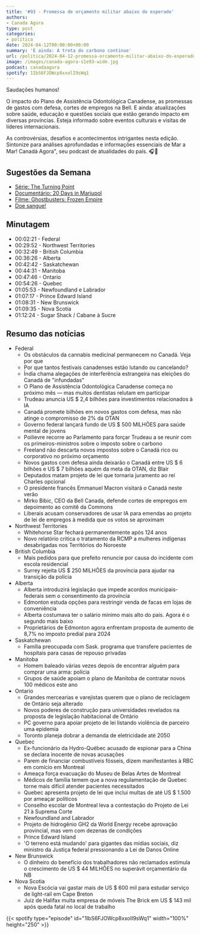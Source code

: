 ```yaml
---
title: '#93 - Promessa de orçamento militar abaixo do esperado'
authors:
- Canada Agora
type: post
categories:
- politica
date: 2024-04-12T00:00:00+00:00
summary: 'E ainda: A treta do carbono continue'
url: /politica/2024-04-12-promessa-orcamento-militar-abaixo-do-esperado.html
image: /images/canada-agora-s1e93-wide.jpg
podcast: canadaagora
spotify: 1IbS6FJOWcp8xxolI9sWq1
---
```


Saudações humanos!

O impacto do Plano de Assistência Odontológica Canadense, as promessas de gastos com defesa,
cortes de empregos na Bell. E ainda: atualizações sobre saúde, educação e questões sociais que
estão gerando impacto em diversas províncias. Esteja informado sobre eventos culturais e
visitas de líderes internacionais.

As controvérsias, desafios e acontecimentos intrigantes nesta edição. Sintonize para análises
aprofundadas e informações essenciais de Mar a Mar! Canadá Agora", seu podcast de atualidades
do país. 🎧📰

## Sugestões da Semana
- [Série: The Turning Point](https://www.imdb.com/title/tt15119356/)
- [Documentário: 20 Days in Mariupol](https://www.imdb.com/title/tt24082438/)
- [Filme: Ghostbusters: Frozen Empire](https://www.imdb.com/title/tt21235248/)
- [Doe sangue!](https://blood.ca)

## Minutagem
- 00:02:21 - Federal
- 00:29:52 - Northwest Territories
- 00:32:49 - British Columbia
- 00:36:26 - Alberta
- 00:42:42 - Saskatchewan
- 00:44:31 - Manitoba
- 00:47:46 - Ontario
- 00:54:26 - Quebec
- 01:05:53 - Newfoundland e Labrador
- 01:07:17 - Prince Edward Island
- 01:08:31 - New Brunswick
- 01:09:35 - Nova Scotia
- 01:12:24 - Sugar Shack / Cabane à Sucre

## Resumo das notícias
- Federal
  - Os obstáculos da cannabis medicinal permanecem no Canadá. Veja por que
  - Por que tantos festivais canadenses estão lutando ou cancelando?
  - Índia chama alegações de interferência estrangeira nas eleições do Canadá de "infundadas"
  - O Plano de Assistência Odontológica Canadense começa no próximo mês — mas muitos dentistas relutam em participar
  - Trudeau anuncia US $ 2,4 bilhões para investimentos relacionados à IA
  - Canadá promete bilhões em novos gastos com defesa, mas não atinge o compromisso de 2% da OTAN
  - Governo federal lançará fundo de US $ 500 MILHÕES para saúde mental de jovens
  - Poilievre recorre ao Parlamento para forçar Trudeau a se reunir com os primeiros-ministros sobre o imposto sobre o carbono
  - Freeland não descarta novos impostos sobre o Canadá rico ou corporativo no próximo orçamento
  - Novos gastos com defesa ainda deixarão o Canadá entre US $ 6 bilhões e US $ 7 bilhões aquém da meta da OTAN, diz Blair
  - Deputados matam projeto de lei que tornaria juramento ao rei Charles opcional
  - O presidente francês Emmanuel Macron visitará o Canadá neste verão
  - Mirko Bibic, CEO da Bell Canada, defende cortes de empregos em depoimento ao comitê da Commons
  - Liberais acusam conservadores de usar IA para emendas ao projeto de lei de empregos à medida que os votos se aproximam
- Northwest Territories
  - Whitehorse Star fechará permanentemente após 124 anos
  - Novo relatório critica o tratamento da RCMP a mulheres indígenas desabrigadas nos Territórios do Noroeste
- British Columbia
  - Mais pedidos para que prefeito renuncie por causa do incidente com escola residencial
  - Surrey rejeita US $ 250 MILHÕES da província para ajudar na transição da polícia
- Alberta
  - Alberta introduzirá legislação que impede acordos municipais-federais sem o consentimento da província
  - Edmonton estuda opções para restringir venda de facas em lojas de conveniência
  - Alberta costumava ter o salário mínimo mais alto do país. Agora é o segundo mais baixo
  - Proprietários de Edmonton agora enfrentam proposta de aumento de 8,7% no imposto predial para 2024
- Saskatchewan
  - Família preocupada com Sask. programa que transfere pacientes de hospitais para casas de repouso privadas
- Manitoba
  - Homem baleado várias vezes depois de encontrar alguém para comprar uma arma: polícia
  - Grupos de saúde apoiam o plano de Manitoba de contratar novos 100 médicos este ano
- Ontario
  - Grandes mercearias e varejistas querem que o plano de reciclagem de Ontário seja alterado
  - Novos poderes de construção para universidades revelados na proposta de legislação habitacional de Ontário
  - PC governo para apoiar projeto de lei listando violência de parceiro uma epidemia
  - Toronto planeja dobrar a demanda de eletricidade até 2050
- Quebec
  - Ex-funcionário da Hydro-Québec acusado de espionar para a China se declara inocente de novas acusações
  - Parem de financiar combustíveis fósseis, dizem manifestantes à RBC em comício em Montreal
  - Ameaça força evacuação do Museu de Belas Artes de Montreal
  - Médicos de família temem que a nova regulamentação de Quebec torne mais difícil atender pacientes necessitados
  - Quebec apresenta projeto de lei que inclui multas de até US $ 1.500 por ameaçar políticos
  - Conselho escolar de Montreal leva a contestação do Projeto de Lei 21 à Suprema Corte
  - Newfoundland and Labrador
  - Projeto de hidrogênio GH2 da World Energy recebe aprovação provincial, mas vem com dezenas de condições
  - Prince Edward Island
  - 'O terreno está mudando' para gigantes das mídias sociais, diz ministro da Justiça federal pressionando a Lei de Danos Online
- New Brunswick
  - O dinheiro do benefício dos trabalhadores não reclamados estimula o crescimento de US $ 44 MILHÕES no superávit orçamentário da NB
- Nova Scotia
  - Nova Escócia vai gastar mais de US $ 600 mil para estudar serviço de light-rail em Cape Breton
  - Juiz de Halifax multa empresa de móveis The Brick em US $ 143 mil após queda fatal no local de trabalho

{{< spotify type="episode" id="1IbS6FJOWcp8xxolI9sWq1" width="100%" height="250" >}}

